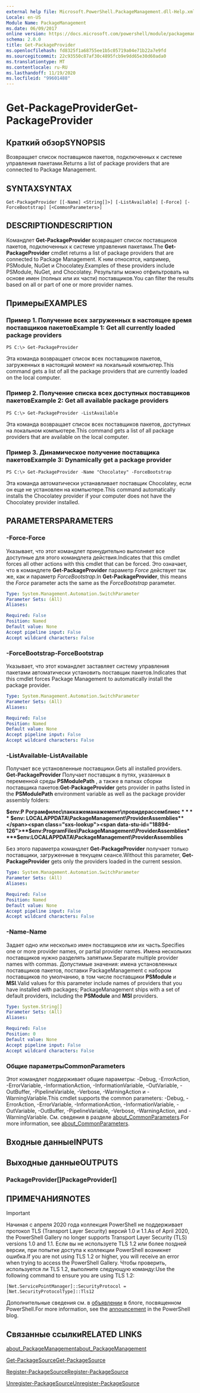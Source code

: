 ```yaml
---
external help file: Microsoft.PowerShell.PackageManagement.dll-Help.xml
Locale: en-US
Module Name: PackageManagement
ms.date: 06/09/2017
online version: https://docs.microsoft.com/powershell/module/packagemanagement/get-packageprovider?view=powershell-7.2&WT.mc_id=ps-gethelp
schema: 2.0.0
title: Get-PackageProvider
ms.openlocfilehash: fd8325f1a68755ee1b5c05719a04e71b22a7e9fd
ms.sourcegitcommit: 22c93550c87af30c4895fcb9e9dd65e30d60ada0
ms.translationtype: MT
ms.contentlocale: ru-RU
ms.lasthandoff: 11/19/2020
ms.locfileid: "99601488"
---
```

# <span data-ttu-id="18894-102">Get-PackageProvider</span><span class="sxs-lookup"><span data-stu-id="18894-102">Get-PackageProvider</span></span>

## <span data-ttu-id="18894-103">Краткий обзор</span><span class="sxs-lookup"><span data-stu-id="18894-103">SYNOPSIS</span></span>
<span data-ttu-id="18894-104">Возвращает список поставщиков пакетов, подключенных к системе управления пакетами.</span><span class="sxs-lookup"><span data-stu-id="18894-104">Returns a list of package providers that are connected to Package Management.</span></span>

## <span data-ttu-id="18894-105">SYNTAX</span><span class="sxs-lookup"><span data-stu-id="18894-105">SYNTAX</span></span>

```
Get-PackageProvider [[-Name] <String[]>] [-ListAvailable] [-Force] [-ForceBootstrap] [<CommonParameters>]
```

## <span data-ttu-id="18894-106">DESCRIPTION</span><span class="sxs-lookup"><span data-stu-id="18894-106">DESCRIPTION</span></span>

<span data-ttu-id="18894-107">Командлет **Get-PackageProvider** возвращает список поставщиков пакетов, подключенных к системе управления пакетами.</span><span class="sxs-lookup"><span data-stu-id="18894-107">The **Get-PackageProvider** cmdlet returns a list of package providers that are connected to Package Management.</span></span>
<span data-ttu-id="18894-108">К ним относятся, например, PSModule, NuGet и Chocolatey.</span><span class="sxs-lookup"><span data-stu-id="18894-108">Examples of these providers include PSModule, NuGet, and Chocolatey.</span></span>
<span data-ttu-id="18894-109">Результаты можно отфильтровать на основе имен (полных или их части) поставщиков.</span><span class="sxs-lookup"><span data-stu-id="18894-109">You can filter the results based on all or part of one or more provider names.</span></span>

## <span data-ttu-id="18894-110">Примеры</span><span class="sxs-lookup"><span data-stu-id="18894-110">EXAMPLES</span></span>

### <span data-ttu-id="18894-111">Пример 1. Получение всех загруженных в настоящее время поставщиков пакетов</span><span class="sxs-lookup"><span data-stu-id="18894-111">Example 1: Get all currently loaded package providers</span></span>

```
PS C:\> Get-PackageProvider
```

<span data-ttu-id="18894-112">Эта команда возвращает список всех поставщиков пакетов, загруженных в настоящий момент на локальный компьютер.</span><span class="sxs-lookup"><span data-stu-id="18894-112">This command gets a list of all the package providers that are currently loaded on the local computer.</span></span>

### <span data-ttu-id="18894-113">Пример 2. Получение списка всех доступных поставщиков пакетов</span><span class="sxs-lookup"><span data-stu-id="18894-113">Example 2: Get all available package providers</span></span>

```
PS C:\> Get-PackageProvider -ListAvailable
```

<span data-ttu-id="18894-114">Эта команда возвращает список всех поставщиков пакетов, доступных на локальном компьютере.</span><span class="sxs-lookup"><span data-stu-id="18894-114">This command gets a list of all package providers that are available on the local computer.</span></span>

### <span data-ttu-id="18894-115">Пример 3. Динамическое получение поставщика пакетов</span><span class="sxs-lookup"><span data-stu-id="18894-115">Example 3: Dynamically get a package provider</span></span>

```
PS C:\> Get-PackageProvider -Name "Chocolatey" -ForceBootstrap
```

<span data-ttu-id="18894-116">Эта команда автоматически устанавливает поставщик Chocolatey, если он еще не установлен на компьютере.</span><span class="sxs-lookup"><span data-stu-id="18894-116">This command automatically installs the Chocolatey provider if your computer does not have the Chocolatey provider installed.</span></span>

## <span data-ttu-id="18894-117">PARAMETERS</span><span class="sxs-lookup"><span data-stu-id="18894-117">PARAMETERS</span></span>

### <span data-ttu-id="18894-118">-Force</span><span class="sxs-lookup"><span data-stu-id="18894-118">-Force</span></span>

<span data-ttu-id="18894-119">Указывает, что этот командлет принудительно выполняет все доступные для этого командлета действия.</span><span class="sxs-lookup"><span data-stu-id="18894-119">Indicates that this cmdlet forces all other actions with this cmdlet that can be forced.</span></span>
<span data-ttu-id="18894-120">Это означает, что в командлете **Get-PackageProvider** параметр *Force* действует так же, как и параметр *ForceBootstrap*.</span><span class="sxs-lookup"><span data-stu-id="18894-120">In **Get-PackageProvider**, this means the *Force* parameter acts the same as the *ForceBootstrap* parameter.</span></span>

```yaml
Type: System.Management.Automation.SwitchParameter
Parameter Sets: (All)
Aliases:

Required: False
Position: Named
Default value: None
Accept pipeline input: False
Accept wildcard characters: False
```

### <span data-ttu-id="18894-121">-ForceBootstrap</span><span class="sxs-lookup"><span data-stu-id="18894-121">-ForceBootstrap</span></span>

<span data-ttu-id="18894-122">Указывает, что этот командлет заставляет систему управления пакетами автоматически установить поставщик пакетов.</span><span class="sxs-lookup"><span data-stu-id="18894-122">Indicates that this cmdlet forces Package Management to automatically install the package provider.</span></span>

```yaml
Type: System.Management.Automation.SwitchParameter
Parameter Sets: (All)
Aliases:

Required: False
Position: Named
Default value: None
Accept pipeline input: False
Accept wildcard characters: False
```

### <span data-ttu-id="18894-123">-ListAvailable</span><span class="sxs-lookup"><span data-stu-id="18894-123">-ListAvailable</span></span>

<span data-ttu-id="18894-124">Получает все установленные поставщики.</span><span class="sxs-lookup"><span data-stu-id="18894-124">Gets all installed providers.</span></span>
<span data-ttu-id="18894-125">**Get-PackageProvider** Получает поставщик в путях, указанных в переменной среды **PSModulePath** , а также в папках сборки поставщика пакетов:</span><span class="sxs-lookup"><span data-stu-id="18894-125">**Get-PackageProvider** gets provider in paths listed in the **PSModulePath** environment variable as well as the package provider assembly folders:</span></span>

<span data-ttu-id="18894-126">**$env:P Рограмфилес\паккажеманажемент\провидерассемблиес \* \* \* \* $env: LOCALAPPDATA\PackageManagement\ProviderAssemblies**</span><span class="sxs-lookup"><span data-stu-id="18894-126">**$env:ProgramFiles\PackageManagement\ProviderAssemblies\*\*\*\*$env:LOCALAPPDATA\PackageManagement\ProviderAssemblies**</span></span>

<span data-ttu-id="18894-127">Без этого параметра командлет **Get-PackageProvider** получает только поставщики, загруженные в текущем сеансе.</span><span class="sxs-lookup"><span data-stu-id="18894-127">Without this parameter, **Get-PackageProvider** gets only the providers loaded in the current session.</span></span>

```yaml
Type: System.Management.Automation.SwitchParameter
Parameter Sets: (All)
Aliases:

Required: False
Position: Named
Default value: None
Accept pipeline input: False
Accept wildcard characters: False
```

### <span data-ttu-id="18894-128">-Name</span><span class="sxs-lookup"><span data-stu-id="18894-128">-Name</span></span>

<span data-ttu-id="18894-129">Задает одно или несколько имен поставщиков или их часть.</span><span class="sxs-lookup"><span data-stu-id="18894-129">Specifies one or more provider names, or partial provider names.</span></span>
<span data-ttu-id="18894-130">Имена нескольких поставщиков нужно разделять запятыми.</span><span class="sxs-lookup"><span data-stu-id="18894-130">Separate multiple provider names with commas.</span></span>
<span data-ttu-id="18894-131">Допустимые значения: имена установленных поставщиков пакетов, поставки PackageManagement с набором поставщиков по умолчанию, в том числе поставщики **PSModule** и **MSI**.</span><span class="sxs-lookup"><span data-stu-id="18894-131">Valid values for this parameter include names of providers that you have installed with packages; PackageManagement ships with a set of default providers, including the **PSModule** and **MSI** providers.</span></span>

```yaml
Type: System.String[]
Parameter Sets: (All)
Aliases:

Required: False
Position: 0
Default value: None
Accept pipeline input: False
Accept wildcard characters: False
```

### <span data-ttu-id="18894-132">Общие параметры</span><span class="sxs-lookup"><span data-stu-id="18894-132">CommonParameters</span></span>

<span data-ttu-id="18894-133">Этот командлет поддерживает общие параметры: -Debug, -ErrorAction, -ErrorVariable, -InformationAction, -InformationVariable, -OutVariable, -OutBuffer, -PipelineVariable, -Verbose, -WarningAction и -WarningVariable.</span><span class="sxs-lookup"><span data-stu-id="18894-133">This cmdlet supports the common parameters: -Debug, -ErrorAction, -ErrorVariable, -InformationAction, -InformationVariable, -OutVariable, -OutBuffer, -PipelineVariable, -Verbose, -WarningAction, and -WarningVariable.</span></span> <span data-ttu-id="18894-134">См. сведения в разделе [about_CommonParameters](https://go.microsoft.com/fwlink/?LinkID=113216).</span><span class="sxs-lookup"><span data-stu-id="18894-134">For more information, see [about_CommonParameters](https://go.microsoft.com/fwlink/?LinkID=113216).</span></span>

## <span data-ttu-id="18894-135">Входные данные</span><span class="sxs-lookup"><span data-stu-id="18894-135">INPUTS</span></span>

## <span data-ttu-id="18894-136">Выходные данные</span><span class="sxs-lookup"><span data-stu-id="18894-136">OUTPUTS</span></span>

### <span data-ttu-id="18894-137">PackageProvider[]</span><span class="sxs-lookup"><span data-stu-id="18894-137">PackageProvider[]</span></span>

## <span data-ttu-id="18894-138">ПРИМЕЧАНИЯ</span><span class="sxs-lookup"><span data-stu-id="18894-138">NOTES</span></span>

> [!IMPORTANT]
> <span data-ttu-id="18894-139">Начиная с апреля 2020 года коллекция PowerShell не поддерживает протокол TLS (Transport Layer Security) версий 1.0 и 1.1.</span><span class="sxs-lookup"><span data-stu-id="18894-139">As of April 2020, the PowerShell Gallery no longer supports Transport Layer Security (TLS) versions 1.0 and 1.1.</span></span> <span data-ttu-id="18894-140">Если вы не используете TLS 1.2 или более поздней версии, при попытке доступа к коллекции PowerShell возникнет ошибка.</span><span class="sxs-lookup"><span data-stu-id="18894-140">If you are not using TLS 1.2 or higher, you will receive an error when trying to access the PowerShell Gallery.</span></span> <span data-ttu-id="18894-141">Чтобы проверить, используется ли TLS 1.2, выполните следующую команду:</span><span class="sxs-lookup"><span data-stu-id="18894-141">Use the following command to ensure you are using TLS 1.2:</span></span>
>
> `[Net.ServicePointManager]::SecurityProtocol = [Net.SecurityProtocolType]::Tls12`
>
> <span data-ttu-id="18894-142">Дополнительные сведения см. в [объявлении](https://devblogs.microsoft.com/powershell/powershell-gallery-tls-support/) в блоге, посвященном PowerShell.</span><span class="sxs-lookup"><span data-stu-id="18894-142">For more information, see the [announcement](https://devblogs.microsoft.com/powershell/powershell-gallery-tls-support/) in the PowerShell blog.</span></span>

## <span data-ttu-id="18894-143">Связанные ссылки</span><span class="sxs-lookup"><span data-stu-id="18894-143">RELATED LINKS</span></span>

[<span data-ttu-id="18894-144">about_PackageManagement</span><span class="sxs-lookup"><span data-stu-id="18894-144">about_PackageManagement</span></span>](../Microsoft.PowerShell.Core/About/about_PackageManagement.md)

[<span data-ttu-id="18894-145">Get-PackageSource</span><span class="sxs-lookup"><span data-stu-id="18894-145">Get-PackageSource</span></span>](Get-PackageSource.md)

[<span data-ttu-id="18894-146">Register-PackageSource</span><span class="sxs-lookup"><span data-stu-id="18894-146">Register-PackageSource</span></span>](Register-PackageSource.md)

[<span data-ttu-id="18894-147">Unregister-PackageSource</span><span class="sxs-lookup"><span data-stu-id="18894-147">Unregister-PackageSource</span></span>](Unregister-PackageSource.md)
